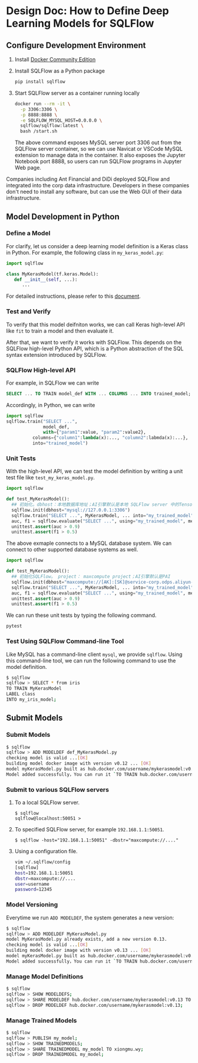 # Design Doc: How to Define Deep Learning Models for SQLFlow

## Configure Development Environment

1. Install [Docker Community Edition](https://docs.docker.com/install/)

2. Install SQLFlow as a Python package

   ```bash
   pip install sqlflow
   ```

3. Start SQLFlow server as a container running locally

   ```bash
   docker run --rm -it \
     -p 3306:3306 \
     -p 8888:8888 \
     -e SQLFLOW_MYSQL_HOST=0.0.0.0 \
	 sqlflow/sqlflow:latest \
     bash /start.sh
   ```

   The above command exposes MySQL server port 3306 out from the
   SQLFlow server container, so we can use Navicat or VSCode MySQL
   extension to manage data in the container.  It also exposes the
   Jupyter Notebook port 8888, so users can run SQLFlow programs in
   Jupyter Web page.

Companies including Ant Financial and DiDi deployed SQLFlow and
integrated into the corp data infrastructure.  Developers in these
companies don't need to install any software, but can use the Web GUI
of their data infrastructure.

## Model Development in Python

### Define a Model

For clarify, let us consider a deep learning model definition is a
Keras class in Python.  For example, the following class in
`my_keras_model.py`:

```python
import sqlflow

class MyKerasModel(tf.keras.Model):
   def __init__(self, ...):
      ...
```

For detailed instructions, please refer to this
[document](https://github.com/sql-machine-learning/models/blob/develop/doc/customized%2Bmodel.md).

### Test and Verify

To verify that this model deifniton works, we can call Keras
high-level API like `fit` to train a model and then evaluate it.

After that, we want to verify it works with SQLFlow.  This depends on
the SQLFlow high-level Python API, which is a Python abstraction of
the SQL syntax extension introduced by SQLFlow.

### SQLFlow High-level API

For example, in SQLFlow we can write

```sql
SELECT ... TO TRAIN model_def WITH ... COLUMNS ... INTO trained_model;
```

Accordingly, in Python, we can write

```python
import sqlflow
sqlflow.train("SELECT ...",
              model_def,
              with={"param1":value, "param2":value2},
	      columns={"column1":lambda(x):..., "column2":labmda(x):...},
	      into="trained_model")
```

### Unit Tests

With the high-level API, we can test the model definition by writing a
unit test file like `test_my_keras_model.py`.

```python
import sqlflow

def test_MyKerasModel():
  ## 初始化。dbhost：本地数据库地址；AI引擎默认是本地 SQLFlow server 中的TensorFlow, XGBoost等
  sqlflow.init(dbhost="mysql://127.0.0.1:3306")
  sqlflow.train("SELECT ...", MyKerasModel, ... into="my_trained_model")
  auc, f1 = sqlflow.evaluate("SELECT ...", using="my_trained_model", metric=["AUC", "F1"])
  unittest.assert(auc > 0.9)
  unittest.assert(f1 > 0.5)
```

The above exmaple connects to a MySQL database system.  We can connect
to other supported database systems as well.

```python
import sqlflow

def test_MyKerasModel():
  ## 初始化SQLFlow。 project： maxcompute project；AI引擎默认是PAI
  sqlflow.init(dbhost="maxcompute://[AK]:[SK]@service-corp.odps.aliyun-inc.com/api?curr_project=alifin_jtest_dev&scheme=http")
  sqlflow.train("SELECT ...", MyKerasModel, ... into="my_trained_model")
  auc, f1 = sqlflow.evaluate("SELECT ...", using="my_trained_model", metric=["AUC", "F1"])
  unittest.assert(auc > 0.9)
  unittest.assert(f1 > 0.5)
```

We can run these unit tests by typing the following command.

```bash
pytest
```

### Test Using SQLFlow Command-line Tool

Like MySQL has a command-line client `mysql`, we provide `sqlflow`.
Using this command-line tool, we can run the following command to use
the model definition.

```bash
$ sqlflow
sqlflow > SELECT * from iris
TO TRAIN MyKerasModel
LABEL class
INTO my_iris_model;
```

## Submit Models


### Submit Models

```bash
$ sqlflow
sqlflow > ADD MODELDEF def_MyKerasModel.py
checking model is valid ...[OK]
building model docker image with version v0.12 ... [OK]
model myKerasModel.py built as hub.docker.com/username/mykerasmodel:v0.12 on localhost:50051
Model added successfully，You can run it `TO TRAIN hub.docker.com/username/mykerasmodel:v0.12/MyKerasModel`
```

### Submit to various SQLFlow servers

1. To a local SQLFlow server.

    ```text
	$ sqlflow
	sqlflow@localhost:50051 >
	```

2. To specified SQLFlow server, for example `192.168.1.1:50051`.

    ```text
	$ sqlflow -host="192.168.1.1:50051" -dbstr="maxcompute://...."
	```

3. Using a configuration file.

   ```bash
   vim ~/.sqlflow/config
   [sqlflow]
   host=192.168.1.1:50051
   dbstr=maxcompute://....
   user=username
   password=12345
   ```

### Model Versioning

Everytime we run `ADD MODELDEF`, the system generates a new version:

```bash
$ sqlflow
sqlflow > ADD MODELDEF MyKerasModel.py
model MyKerasModel.py already exists, add a new version 0.13.
checking model is valid ...[OK]
building model docker image with version v0.13 ... [OK]
model myKerasModel.py built as hub.docker.com/username/mykerasmodel:v0.13 on localhost:50051
Model added successfully，You can run it `TO TRAIN hub.docker.com/username/mykerasmodel:v0.13/MyKerasModel`
```

### Manage Model Definitions

```bash
$ sqlflow
sqlflow > SHOW MODELDEFS;
sqlflow > SHARE MODELDEF hub.docker.com/username/mykerasmodel:v0.13 TO xiongmu.wy;
sqlflow > DROP MODELDEF hub.docker.com/username/mykerasmodel:v0.13;
```

### Manage Trained Models

```Bash
$ sqlflow
sqlflow > PUBLISH my_model;
sqlflow > SHOW TRAINEDMODELS;
sqlflow > SHARE TRAINEDMODEL my_model TO xiongmu.wy;
sqlflow > DROP TRAINEDMODEL my_model;
```
